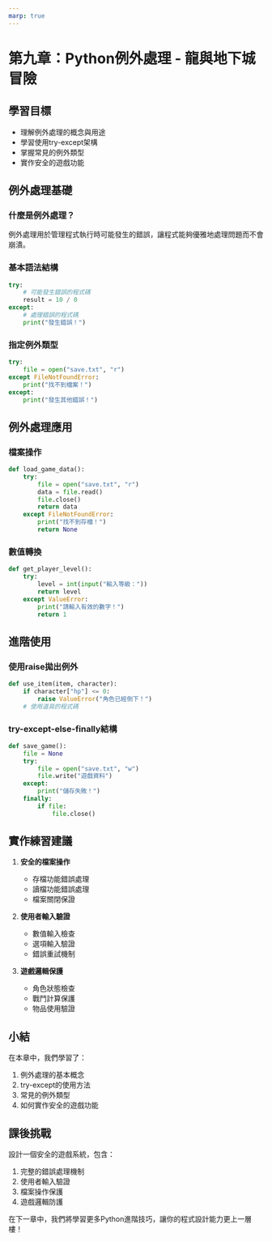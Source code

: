 ```yaml
---
marp: true
---
```


# 第九章：Python例外處理 - 龍與地下城冒險

## 學習目標
- 理解例外處理的概念與用途
- 學習使用try-except架構
- 掌握常見的例外類型
- 實作安全的遊戲功能

## 例外處理基礎

### 什麼是例外處理？
例外處理用於管理程式執行時可能發生的錯誤，讓程式能夠優雅地處理問題而不會崩潰。

### 基本語法結構
```python
try:
    # 可能發生錯誤的程式碼
    result = 10 / 0
except:
    # 處理錯誤的程式碼
    print("發生錯誤！")
```

### 指定例外類型
```python
try:
    file = open("save.txt", "r")
except FileNotFoundError:
    print("找不到檔案！")
except:
    print("發生其他錯誤！")
```

## 例外處理應用

### 檔案操作
```python
def load_game_data():
    try:
        file = open("save.txt", "r")
        data = file.read()
        file.close()
        return data
    except FileNotFoundError:
        print("找不到存檔！")
        return None
```

### 數值轉換
```python
def get_player_level():
    try:
        level = int(input("輸入等級："))
        return level
    except ValueError:
        print("請輸入有效的數字！")
        return 1
```

## 進階使用

### 使用raise拋出例外
```python
def use_item(item, character):
    if character["hp"] <= 0:
        raise ValueError("角色已經倒下！")
    # 使用道具的程式碼
```

### try-except-else-finally結構
```python
def save_game():
    file = None
    try:
        file = open("save.txt", "w")
        file.write("遊戲資料")
    except:
        print("儲存失敗！")
    finally:
        if file:
            file.close()
```

## 實作練習建議

1. **安全的檔案操作**
   - 存檔功能錯誤處理
   - 讀檔功能錯誤處理
   - 檔案關閉保證

2. **使用者輸入驗證**
   - 數值輸入檢查
   - 選項輸入驗證
   - 錯誤重試機制

3. **遊戲邏輯保護**
   - 角色狀態檢查
   - 戰鬥計算保護
   - 物品使用驗證

## 小結

在本章中，我們學習了：
1. 例外處理的基本概念
2. try-except的使用方法
3. 常見的例外類型
4. 如何實作安全的遊戲功能

## 課後挑戰

設計一個安全的遊戲系統，包含：
1. 完整的錯誤處理機制
2. 使用者輸入驗證
3. 檔案操作保護
4. 遊戲邏輯防護

在下一章中，我們將學習更多Python進階技巧，讓你的程式設計能力更上一層樓！
